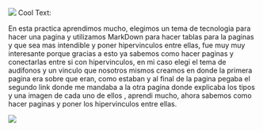 ![](https://images.cooltext.com/5136773.png)
<a href="http://es.cooltext.com" target="_top"><img src="https://cooltext.com/images/ct_pixel.gif" width="80" height="15" alt="Cool Text: Generador de Logotipos y Gráficos." border="0" /></a>


En esta practica aprendimos mucho, elegimos un tema de tecnologia para hacer una pagina y utilizamos MarkDown para hacer tablas
para la paginas y que sea mas intendible  y poner hipervinculos entre ellas, fue muy muy interesante porque gracias a esto 
ya sabemos como hacer paginas y conectarlas entre si con hipervinculos, en mi caso elegi el tema de audifonos y un vinculo
que nosotros mismos creamos en donde la primera pagina era sobre que eran, como estaban y al final de la pagina pegaba
el segundo link donde me mandaba a la otra pagina donde explicaba los tipos y una imagen de cada uno de ellos
, aprendi  mucho, ahora sabemos como hacer paginas y poner los hipervinculos entre ellas.

![](https://upload.wikimedia.org/wikipedia/commons/thumb/4/48/Markdown-mark.svg/1200px-Markdown-mark.svg.png)


